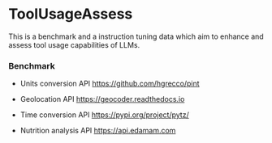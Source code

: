 # ToolUsageAssess

This is a benchmark and a instruction tuning data which aim to enhance and assess tool usage capabilities of LLMs.

### Benchmark

- Units conversion API https://github.com/hgrecco/pint

- Geolocation API https://geocoder.readthedocs.io

- Time conversion API https://pypi.org/project/pytz/

- Nutrition analysis API https://api.edamam.com





